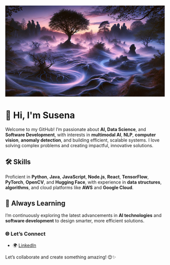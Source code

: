 ![Pretty Background](Pretty.jpeg)

# 👋 Hi, I'm Susena  

Welcome to my GitHub! I’m passionate about **AI, Data Science**, and **Software Development**, with interests in **multimodal AI**, **NLP**, **computer vision**, **anomaly detection**, and building efficient, scalable systems. I love solving complex problems and creating impactful, innovative solutions.  

## 🛠️ Skills  
Proficient in **Python**, **Java**, **JavaScript**, **Node.js**, **React**, **TensorFlow**, **PyTorch**, **OpenCV**, and **Hugging Face**, with experience in **data structures**, **algorithms**, and cloud platforms like **AWS** and **Google Cloud**.  

## 🌱 Always Learning  
I’m continuously exploring the latest advancements in **AI technologies** and **software development** to design smarter, more efficient solutions.  

### 🌐 Let’s Connect  
- 🌍 [LinkedIn](https://www.linkedin.com/in/susena-venkatesh-nathan/)  

Let’s collaborate and create something amazing! 😊✨  
